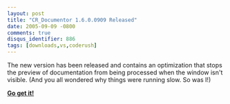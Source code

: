 ```yaml
---
layout: post
title: "CR_Documentor 1.6.0.0909 Released"
date: 2005-09-09 -0800
comments: true
disqus_identifier: 886
tags: [downloads,vs,coderush]
---
```

The new version has been released and contains an optimization that
stops the preview of documentation from being processed when the window
isn't visible. (And you all wondered why things were running slow. So
was I!)

 **[Go get
it!](/archive/2004/11/15/cr_documentor---the-documentor-plug-in-for-dxcore.aspx)**
